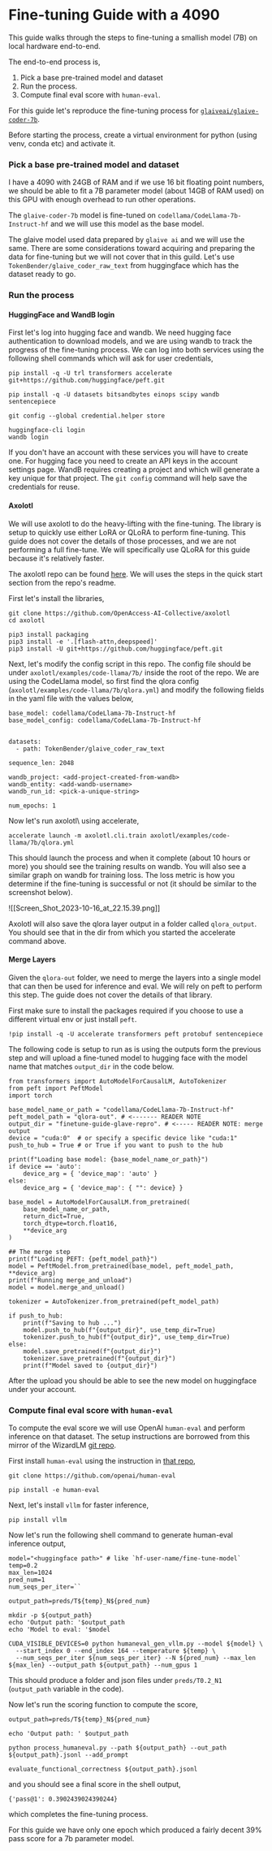 # Fine-tuning Guide with a 4090
This guide walks through the steps to fine-tuning a smallish model (7B) on local hardware end-to-end.

The end-to-end process is, 
1. Pick a base pre-trained model and dataset
2. Run the process.
3. Compute final eval score with `human-eval`.

For this guide let's reproduce the fine-tuning process for [`glaiveai/glaive-coder-7b`](https://huggingface.co/glaiveai/glaive-coder-7b).

Before starting the process, create a virtual environment for python (using venv, conda etc) and activate it.

### Pick a base pre-trained model and dataset

I have a 4090 with 24GB of RAM and if we use 16 bit floating point numbers, we should be able to fit a 7B parameter model (about 14GB of RAM used) on this GPU with enough overhead to run other operations.

The `glaive-coder-7b` model is fine-tuned on `codellama/CodeLlama-7b-Instruct-hf` and we will use this model as the base model.

The glaive model used data prepared by `glaive ai` and we will use the same. There are some considerations toward acquiring and preparing the data for fine-tuning but we will not cover that in this guild. Let's use `TokenBender/glaive_coder_raw_text` from huggingface which has the dataset ready to go.

### Run the process

#### HuggingFace and WandB login

First let's log into hugging face and wandb. We need hugging face authentication to download models, and we are using wandb to track the progress of the fine-tuning process. We can log into both services using the following shell commands which will ask for user credentials,

```
pip install -q -U trl transformers accelerate git+https://github.com/huggingface/peft.git

pip install -q -U datasets bitsandbytes einops scipy wandb sentencepiece

git config --global credential.helper store

huggingface-cli login
wandb login
```

If you don't have an account with these services you will have to create one. For hugging face you need to create an API keys in the account settings page. WandB requires creating a project and which will generate a key unique for that project. The `git config` command will help save the credentials for reuse.

#### Axolotl

We will use axolotl to do the heavy-lifting with the fine-tuning. The library is setup to quickly use either LoRA or QLoRA to perform fine-tuning. This guide does not cover the details of those processes, and we are not performing a full fine-tune. We will specifically use QLoRA for this guide because it's relatively faster.

The axolotl repo can be found [here](https://github.com/OpenAccess-AI-Collective/axolotl#quickstart-). We will uses the steps in the quick start section from the repo's readme.

First let's install the libraries,

```
git clone https://github.com/OpenAccess-AI-Collective/axolotl
cd axolotl

pip3 install packaging
pip3 install -e '.[flash-attn,deepspeed]'
pip3 install -U git+https://github.com/huggingface/peft.git
```


Next, let's modify the config script in this repo. The config file should be under `axolotl/examples/code-llama/7b/` inside the root of the repo. We are using the CodeLlama model, so first find the qlora config (`axolotl/examples/code-llama/7b/qlora.yml`) and modify the following fields in the yaml file with the values below,

```
base_model: codellama/CodeLlama-7b-Instruct-hf
base_model_config: codellama/CodeLlama-7b-Instruct-hf


datasets:
  - path: TokenBender/glaive_coder_raw_text

sequence_len: 2048

wandb_project: <add-project-created-from-wandb>
wandb_entity: <add-wandb-username>
wandb_run_id: <pick-a-unique-string>

num_epochs: 1
```


Now let's run axolotl\ using accelerate,
```
accelerate launch -m axolotl.cli.train axolotl/examples/code-llama/7b/qlora.yml
```

This should launch the process and when it complete (about 10 hours or more) you should see the training results on wandb. You will also see a similar graph on wandb for training loss. The loss metric is how you determine if the fine-tuning is successful or not (it should be similar to the screenshot below).

![[Screen_Shot_2023-10-16_at_22.15.39.png]]


Axolotl will also save the qlora layer output in a folder called `qlora_output`. You should see that in the dir from which you started the accelerate command above.

#### Merge Layers

Given the `qlora-out` folder, we need to merge the layers into a single model that can then be used for inference and eval. We will rely on peft to perform this step. The guide does not cover the details of that library.

First make sure to install the packages required if you choose to use a different virtual env or just install `peft`.

```
!pip install -q -U accelerate transformers peft protobuf sentencepiece
```


The following code is setup to run as is using the outputs form the previous step and will upload a fine-tuned model to hugging face with the model name that matches `output_dir` in the code below.

```
from transformers import AutoModelForCausalLM, AutoTokenizer
from peft import PeftModel
import torch

base_model_name_or_path = "codellama/CodeLlama-7b-Instruct-hf"
peft_model_path = "qlora-out". # <------- READER NOTE
output_dir = "finetune-guide-glave-repro". # <----- READER NOTE: merge output
device = "cuda:0"  # or specify a specific device like "cuda:1"
push_to_hub = True # or True if you want to push to the hub

print(f"Loading base model: {base_model_name_or_path}")
if device == 'auto':
    device_arg = { 'device_map': 'auto' }
else:
    device_arg = { 'device_map': { "": device} }

base_model = AutoModelForCausalLM.from_pretrained(
    base_model_name_or_path,
    return_dict=True,
    torch_dtype=torch.float16,
    **device_arg
)

## The merge step
print(f"Loading PEFT: {peft_model_path}")
model = PeftModel.from_pretrained(base_model, peft_model_path, **device_arg)
print(f"Running merge_and_unload")
model = model.merge_and_unload()

tokenizer = AutoTokenizer.from_pretrained(peft_model_path)

if push_to_hub:
    print(f"Saving to hub ...")
    model.push_to_hub(f"{output_dir}", use_temp_dir=True)
    tokenizer.push_to_hub(f"{output_dir}", use_temp_dir=True)
else:
    model.save_pretrained(f"{output_dir}")
    tokenizer.save_pretrained(f"{output_dir}")
    print(f"Model saved to {output_dir}")
```


After the upload you should be able to see the new model on huggingface under your account.

###  Compute final eval score with `human-eval`

To compute the eval score we will use OpenAI `human-eval` and perform inference on that dataset. The setup instructions are borrowed from this mirror of the WizardLM [git repo](https://github.com/TokenBender/WizardLM/tree/main/WizardCoder#humaneval).

First install `human-eval` using the instruction in [that repo](https://github.com/openai/human-eval),

```
git clone https://github.com/openai/human-eval

pip install -e human-eval
```


Next, let's install `vllm` for faster inference,

```
pip install vllm
```


Now let's run the following shell command to generate human-eval inference output,

```
model="<huggingface path>" # like `hf-user-name/fine-tune-model`
temp=0.2
max_len=1024
pred_num=1
num_seqs_per_iter=``

output_path=preds/T${temp}_N${pred_num}

mkdir -p ${output_path}
echo 'Output path: '$output_path
echo 'Model to eval: '$model

CUDA_VISIBLE_DEVICES=0 python humaneval_gen_vllm.py --model ${model} \
  --start_index 0 --end_index 164 --temperature ${temp} \
  --num_seqs_per_iter ${num_seqs_per_iter} --N ${pred_num} --max_len ${max_len} --output_path ${output_path} --num_gpus 1
```

This should produce a folder and json files under `preds/T0.2_N1` (`output_path` variable in the code).

Now let's run the scoring function to compute the score,

```
output_path=preds/T${temp}_N${pred_num}

echo 'Output path: ' $output_path

python process_humaneval.py --path ${output_path} --out_path ${output_path}.jsonl --add_prompt

evaluate_functional_correctness ${output_path}.jsonl
```

and you should see a final score in the shell output,

```
{'pass@1': 0.3902439024390244}
```

which completes the fine-tuning process.

For this guide we have only one epoch which produced a fairly decent 39% pass score for a 7b parameter model.
